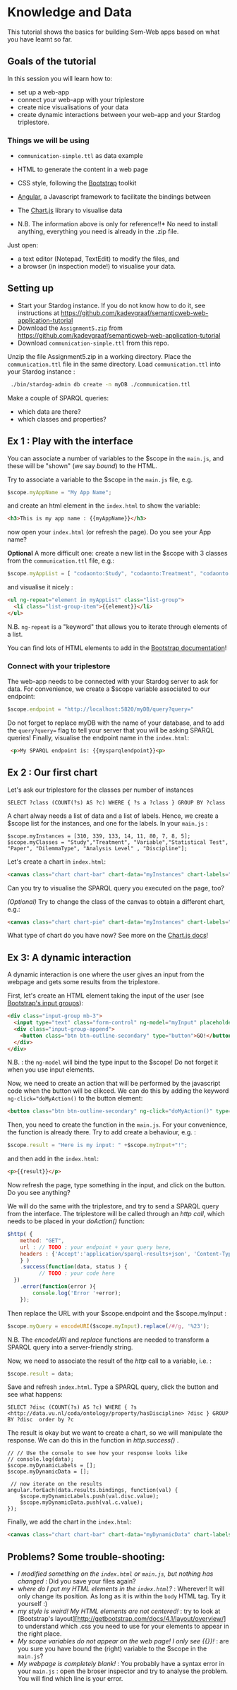 # Knowledge and Data

This tutorial shows the basics for building Sem-Web apps based on what you have learnt so far.

## Goals of the tutorial

In this session you will learn how to:

* set up a web-app
* connect your web-app with your triplestore
* create nice visualisations of your data  
* create dynamic interactions between your web-app and your Stardog triplestore. 
  
### Things we will be using 
 
* `communication-simple.ttl` as data example
* HTML to generate the content in a web page
* CSS style, following the [Bootstrap](https://getbootstrap.com/docs/4.0/components) toolkit 
* [Angular](https://angular.io/), a Javascript framework to facilitate the bindings between  
* The [Chart.js](http://jtblin.github.io/angular-chart.js/) library to visualise data  

* N.B. The information above is only for reference!!* No need to install anything, everything you need is already in the .zip file. 

Just open:
* a text editor (Notepad, TextEdit) to modify the files, and 
* a browser (in inspection mode!) to visualise your data.

## Setting up

* Start your Stardog instance. If you do not know how to do it, see instructions at <https://github.com/kadevgraaf/semanticweb-web-application-tutorial>
* Download the `Assignment5.zip` from <https://github.com/kadevgraaf/semanticweb-web-application-tutorial>
* Download `communication-simple.ttl` from this repo.


Unzip the file Assignment5.zip in a working directory.
Place the `communication.ttl` file in the same directory.
Load `communication.ttl` into your Stardog instance : 
```bash
 ./bin/stardog-admin db create -n myDB ./communication.ttl
```

Make a couple of SPARQL queries:
* which data are there?
* which classes and properties? 

## Ex 1 : Play with the interface 

You can  associate a number of variables to the $scope in the `main.js`, and these will be "shown" (we say _bound_) to the HTML.  
  
Try to associate a variable to the $scope in the `main.js` file, e.g.
``` javascript
$scope.myAppName = "My App Name";
```
and create an html element in the `index.html` to show the variable:
``` html
<h3>This is my app name : {{myAppName}}</h3>
```
now open your `index.html` (or refresh the page). Do you see your App name? 

**Optional** A more difficult one: create a new list in the $scope with 3 classes from the `communication.ttl` file, e.g.:
``` javascript
$scope.myAppList = [ "codaonto:Study", "codaonto:Treatment", "codaonto:Variable" ]; 
```
and visualise it nicely :
```html
<ul ng-repeat="element in myAppList" class="list-group">
  <li class="list-group-item">{{element}}</li>
</ul>
```
N.B. `ng-repeat` is a "keyword" that allows you to iterate through elements of a list. 

You can find lots of HTML elements to add in the [Bootstrap documentation](http://getbootstrap.com/docs/4.1/components)!  

### Connect with your triplestore

The web-app needs to be connected with your Stardog server to ask for data. For convenience, we create a $scope variable associated to our endpoint:
``` javascript
$scope.endpoint = "http://localhost:5820/myDB/query?query="
```
Do not forget to replace myDB with the name of your database, and to add the `query?query=` flag to tell your server that you will be asking SPARQL queries! Finally, visualise the endpoint name in the `index.html`:
``` html
 <p>My SPARQL endpoint is: {{mysparqlendpoint}}<p>
```

## Ex 2 : Our first chart 

Let's ask our triplestore for the classes per number of instances
``` SPARQL
SELECT ?class (COUNT(?s) AS ?c) WHERE { ?s a ?class } GROUP BY ?class
```
A chart alway needs a list of data and a list of labels. Hence, we create a $scope list for the instances, and one for the labels. In your `main.js` :
```
$scope.myInstances = [310, 339, 133, 14, 11, 80, 7, 8, 5];
$scope.myClasses = "Study","Treatment", "Variable","Statistical Test", "Paper", "DilemmaType", "Analysis Level" , "Discipline"];
```
Let's create a chart in `index.html`:
```html
<canvas class="chart chart-bar" chart-data="myInstances" chart-labels="myClasses" > </canvas>
```
Can you try to visualise the SPARQL query you executed on the page, too?

*(Optional)* Try to change the class of the canvas to obtain a different chart, e.g.:
```HTML
<canvas class="chart chart-pie" chart-data="myInstances" chart-labels="myClasses" ></canvas> 
``` 
What type of chart do you have now? See more on the [Chart.js docs](http://jtblin.github.io/angular-chart.js/)!

## Ex 3: A dynamic interaction 

A dynamic interaction is one where the user gives an input from the webpage and gets some results from the triplestore. 

First, let's create an HTML element taking the input of the user (see [Bootstrap's input groups](https://getbootstrap.com/docs/4.0/components/input-group/)):
```HTML
<div class="input-group mb-3">
  <input type="text" class="form-control" ng-model="myInput" placeholder="Type here" >
  <div class="input-group-append">
    <button class="btn btn-outline-secondary" type="button">GO!</button>
  </div>
</div>
``` 
N.B. : the `ng-model` will bind the type input to the $scope! Do not forget it when you use input elements. 

Now, we need to create an action that will be performed by the javascript code when the button will be clikced. We can do this by adding the keyword `ng-click="doMyAction()` to the button element:
```HTML
<button class="btn btn-outline-secondary" ng-click="doMyAction()" type="button">GO!</button>
```
Then, you need to create the function in the `main.js`. For your convenience, the function is already there. Try to add create a behaviour, e.g. :
```javascript
$scope.result = "Here is my input: " +$scope.myInput+"!";
``` 
and then add in the `index.html`:
```HTML
<p>{{result}}</p>
```
Now refresh the page, type something in the input, and click on the button. Do you see anything?

We will do the same with the triplestore, and try to send a SPARQL query from the interface. The triplestore will be called through an _http call_, which needs to be placed in your _doAction()_ function:
```javascript
$http( {
 	method: "GET",
	url : // TODO : your endpoint + your query here,
	headers : {'Accept':'application/sparql-results+json', 'Content-Type':'application/sparql-results+json'}
	} )
	.success(function(data, status ) {
	      // TODO : your code here 
  })
	.error(function(error ){
	    console.log('Error '+error);
	});
```
Then replace the URL with your $scope.endpoint  and the $scope.myInput :
``` javascript
$scope.myQuery = encodeURI($scope.myInput).replace(/#/g, '%23');
```  
N.B. The _encodeURI_ and _replace_ functions are needed to transform a SPARQL query into a server-friendly string.

Now, we need to associate the result of the _http_ call to a variable, i.e. :
``` javascript
$scope.result = data;
```
Save and refresh `index.html`. Type a SPARQL query, click the button and see what happens:
```SPARQL
SELECT ?disc (COUNT(?s) AS ?c) WHERE { ?s <http://data.vu.nl/coda/ontology/property/hasDiscipline> ?disc } GROUP BY ?disc  order by ?c
```
The result is okay but we want to create a chart, so we will manipulate the response. We can do this in the function in  _http.success()_ .
```
// // Use the console to see how your response looks like
// console.log(data);
$scope.myDynamicLabels = [];
$scope.myDynamicData = [];
				  
 // now iterate on the results
angular.forEach(data.results.bindings, function(val) {
	$scope.myDynamicLabels.push(val.disc.value);
	$scope.myDynamicData.push(val.c.value);
});
```
Finally, we add the chart in the `index.html`:
```HTML
<canvas class="chart chart-bar" chart-data="myDynamicData" chart-labels="myDynamicLabels" > </canvas>
``` 

## Problems? Some trouble-shooting:
* _I modified something on the `index.html` or `main.js`, but nothing has changed_ : Did you save your files again?
* _where do I put my HTML elements in the `index.html`?_ : Wherever! It will only change its position. As long as it is within the `body` HTML tag. Try it yourself :)
* _my style is weird! My HTML elements are not centered!_ : try to look at [Bootstrap's layout][http://getbootstrap.com/docs/4.1/layout/overview/] to understand which .css you need to use for your elements to appear in the right place.
* _My scope variables do not appear on the web page! I only see {{}}!_ : are you sure you have bound the (right) variable to the $scope in the `main.js`?
* _My webpage is completely blank!_ : You probably have a syntax error in your `main.js` : open the broser inspector and try to analyse the problem. You will find which line is your error.
